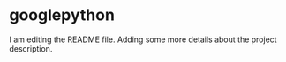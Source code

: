 # googlepython
I am editing the README file. Adding some more details about the project description.

